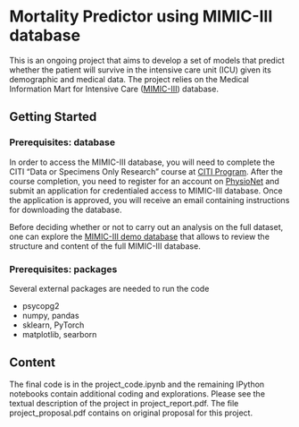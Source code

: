 # Mortality Predictor using MIMIC-III database

This is an ongoing project that aims to develop a set of models that predict whether the patient will survive in the intensive care unit (ICU) given its demographic and medical data. The project relies on the Medical Information Mart for Intensive Care ([MIMIC-III](https://physionet.org/content/mimiciii/1.4/)) database.

## Getting Started

### Prerequisites: database

In order to access the MIMIC-III database, you will need to complete the CITI “Data or Specimens Only Research” course at [CITI Program](https://www.citiprogram.org/index.cfm?pageID=154&icat=0&ac=0). After the course completion, you need to register for an account on [PhysioNet](https://physionet.org) and submit an application for credentialed access to MIMIC-III database. Once the application is approved, you will receive an email containing instructions for downloading the database. 


Before deciding whether or not to carry out an analysis on the full dataset, one can explore the [MIMIC-III demo database](https://physionet.org/content/mimiciii-demo/1.4/) that allows to review the structure and content of the full MIMIC-III database.

### Prerequisites: packages

Several external packages are needed to run the code

* psycopg2
* numpy, pandas
* sklearn, PyTorch
* matplotlib, searborn

## Content

The final code is in the project_code.ipynb and the remaining IPython notebooks contain additional coding and explorations. Please see the textual description of the project in project_report.pdf. The file project_proposal.pdf contains on original proposal for this project.
